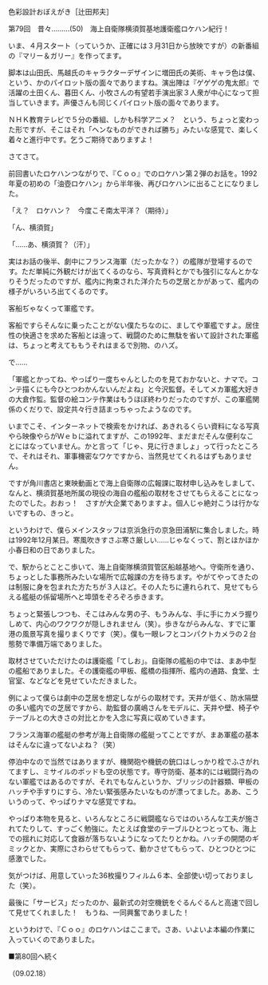 <!-- source: http://web.archive.org/web/20250215190716/http://www.style.fm/as/05_column/tsujita/tsujita79.shtml -->

色彩設計おぼえがき［辻田邦夫］

第79回　昔々………(50)　海上自衛隊横須賀基地護衛艦ロケハン紀行！

いま、４月スタート（っていうか、正確には３月31日から放映ですが）の新番組の『マリー＆ガリー』を作ってます。

脚本は山田氏、馬越氏のキャラクターデザインに増田氏の美術、キャラ色は僕、という、かのパイロット版の面々でありますね。演出陣は『ゲゲゲの鬼太郎』で活躍の土田くん、暮田くん、小牧さんの有望若手演出家３人衆が中心になって担当していきます。声優さんも同じくパイロット版の面々であります。

ＮＨＫ教育テレビで５分の番組、しかも科学アニメ？　という、ちょっと変わった形ですが、そこはそれ「ヘンなものができれば勝ち」みたいな感覚で、楽しく着々と進行中です。乞うご期待でありますよ！

さてさて。

前回書いたロケハンつながりで、『Ｃｏｏ』でのロケハン第２弾のお話を。1992年夏の初めの「油壺ロケハン」から半年後、再びロケハンに出ることになりました。

「え？　ロケハン？　今度こそ南太平洋？（期待）」

「ん、横須賀」

「……あ、横須賀？（汗）」

実はお話の後半、劇中にフランス海軍（だったかな？）の艦隊が登場するのです。ただ単純に外観だけが出てくるのなら、写真資料とかでも強引になんとかなりそうだったのですが、艦内に拘束された洋介たちの芝居とかがあって、艦内の様子がいろいろ出てくるのです。

客船ぢゃなくって軍艦です。

客船ですらそんなに乗ったことがない僕たちなのに、ましてや軍艦ですよ。居住性の快適さを求めた客船とは違って、戦闘のために無駄を省いて設計された軍艦は、ちょっと考えてももうそれはまるで別物、のハズ。

で……

「軍艦とかってね、やっぱり一度ちゃんとしたのを見ておかないと、ナマで。コンテ描くにも今ひとつわかんないんだよね」と今沢監督。そしてメカ軍艦大好きの大倉作監。監督の絵コンテ作業はもうほぼ終わりだったのですが、この軍艦関係のくだりで、設定共々行き詰まっちゃったようなのです。

いまでこそ、インターネットで検索をかければ、あきれるくらい資料になる写真やら映像やらがＷｅｂに溢れてますが、この1992年、まだまだそんな便利なことにはなっていません。かと言って「じゃ、見に行きましょ」って行ったところで、それはそれ、軍事機密なワケですから、当然見せてくれるはずもありません。

ですが角川書店と東映動画とで海上自衛隊の広報課に取材申し込みをしまして、なんと、横須賀基地所属の現役の海自の艦船の取材をさせてもらえることになったのでした。おおっ！　さすが大企業でありますよ。個人じゃ絶対こうは行かないですもの、きっと。

というわけで、僕らメインスタッフは京浜急行の京急田浦駅に集合しました。時は1992年12月某日。寒風吹きすさぶ寒さ厳しい……じゃなくって、割とほかほか小春日和の日でありました。

で、駅からとことこ歩いて、海上自衛隊横須賀管区船越基地へ。守衛所を通り、ちょっとした事務所みたいな場所で広報課の方を待ちます。やがてやってきたのは制服に身を包まれた方たちが３人ほど。その人たちに連れられて、見せてもらえる艦艇の係留場所へと埠頭をぞろぞろ歩きます。

ちょっと緊張しつつも、そこはみんな男の子、もうみんな、手に手にカメラ握りしめて、内心のワクワクが隠しきれません（笑）。歩きながらみんな、すでに軍港の風景写真を撮りまくりです（笑）。僕も一眼レフとコンパクトカメラの２台態勢で準備万端でありました。

取材させていただけたのは護衛艦「てしお」。自衛隊の艦船の中では、まあ中型の艦船でありました。その護衛艦の甲板、艦橋の指揮所、艦内の通路、食堂、士官室、などなどを見せていただきました。

例によって僕らは劇中の芝居を想定しながらの取材です。天井が低く、防水隔壁の多い艦内での芝居ですから、助監督の廣嶋さんをモデルに、天井や壁、椅子やテーブルとの大きさの対比とかを入念に写真に収めていきます。

フランス海軍の艦艇の参考が海上自衛隊の艦艇ってことですが、まあ軍艦の基本はそんなに違ってないよね？（笑）

停泊中なので当然ではありますが、機関砲や機銃の銃口はしっかり栓でふさがれてますし、ミサイルのポッドも空の状態です。専守防衛、基本的には戦闘行為のない軍艦ではあるのですが、それでもなんというか、ブリッジの計器類、甲板のハッチや手すりにすら、冷たい緊張感みたいなものが漂ってました。ああ、こういうのって、やっぱりナマな感覚ですね。

やっぱり本物を見ると、いろんなところに戦闘艦ならではのいろんな工夫が施されてたりして、すっごく勉強に。たとえば食堂のテーブルひとつとっても、海上での揺れに対応して食器が落ちないようになってたりとかね。ハッチの開閉のギミックとか、実際にさわらせてもらって、動かさせてもらって、ひとつひとつに感激でした。

気がつけば、用意していった36枚撮りフィルム６本、全部使い切っておりました（笑）。

最後に「サービス」だったのか、最新式の対空機銃をぐるんぐるんと高速で回して見せてくれました！　もうね、一同興奮でありました！

というわけで、『Ｃｏｏ』のロケハンはここまで。さあ、いよいよ本編の作業に入っていくのでありました。

■第80回へ続く

（09.02.18）
